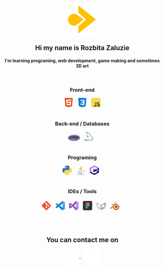 
<p align="center">
<img align="center" src="assets/myLogo.png" width="100">
 </p>

<h2 align="center">
 Hi my name is Rozbita Zaluzie
 </h2>
 
 <h4 align="center"> I'm learning programing, web development, game making and sometimes 3D art</h4>



 <br>
 
  <h3 align="center">Front-end<br></h3>
 <div align="center">
   <img src="assets/HTML_logo.png" width="30">⠀
   <img src="assets/CSS_logo.png" width="30">⠀
   <img src="assets/JS_logo_2.png" width="30">
 </div><br>
  
  <h3 align="center">Back-end / Databases<br></h3>
 <div align="center">
  <img src="assets/PHP_logo.png" width="40">⠀
  <img src="assets/MySQL_logo.png" width="30">⠀
 </div><br>
 
  <h3 align="center">Programing<br></h3>
 <div align="center">
    <img src="assets/Python_logo.png" width="30">⠀
 <img src="assets/Java_logo.png" width="30">⠀
 <img src="assets/Cs_logo.png" width="30">⠀
 </div><br>
 
  <h3 align="center">IDEs / Tools<br></h3>
 <div align="center">
   <img src="assets/Git_logo.png" width="30">⠀
 <img src="assets/VSC_logo.png" width="30">⠀
 <img src="assets/VS_logo.png" width="30">⠀
 <img src="assets/Figma_logo.png" width="30">⠀
 <img src="assets/Unity_logo.png" width="30">⠀
 <img src="assets/Blender_logo.png" width="30">⠀
 </div>

 <br>
 <br>
 <br>


<h2 align="center">
 You can contact me on
 </h2>

<div align="center">

<a align="center" href="https://www.instagram.com/rozbita_zaluzie/">
 <img align="center" width="50" src="assets/Instagram_logo.png">
</a>
⠀
<a align="center" href="https://discord.gg/w73RkzA9U6">
 <img align="center" width="50" src="assets/Discord_logo.png">
</a>
 </div>

